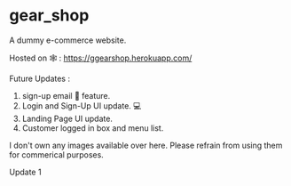 # gear_shop

A dummy e-commerce website.

Hosted on 🕸️ : https://ggearshop.herokuapp.com/

Future Updates :

1. sign-up email 📧 feature.
2. Login and Sign-Up UI update. 💻
3. Landing Page UI update.
4. Customer logged in box and menu list.

I don't own any images available over here. Please refrain from using them for commerical purposes.

Update 1

